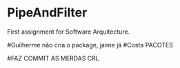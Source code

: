 # PipeAndFilter
First assignment for Software Arquitecture.

#Guilherme não cria o package, jaime já
#Costa PACOTES

#FAZ COMMIT AS MERDAS CRL